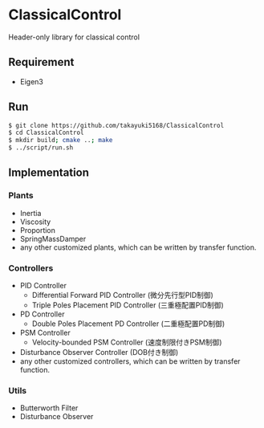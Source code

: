 ClassicalControl
================
Header-only library for classical control

## Requirement
- Eigen3

## Run
```bash
$ git clone https://github.com/takayuki5168/ClassicalControl
$ cd ClassicalControl
$ mkdir build; cmake ..; make
$ ../script/run.sh
```

## Implementation
### Plants
- Inertia
- Viscosity
- Proportion
- SpringMassDamper
- any other customized plants, which can be written by transfer function.

### Controllers
- PID Controller
    - Differential Forward PID Controller (微分先行型PID制御)
    - Triple Poles Placement PID Controller (三重極配置PID制御)
- PD Controller
    - Double Poles Placement PD Controller (二重極配置PD制御)
- PSM Controller
    - Velocity-bounded PSM Controller (速度制限付きPSM制御)
- Disturbance Observer Controller (DOB付き制御)
- any other customized controllers, which can be written by transfer function.

### Utils
- Butterworth Filter
- Disturbance Observer